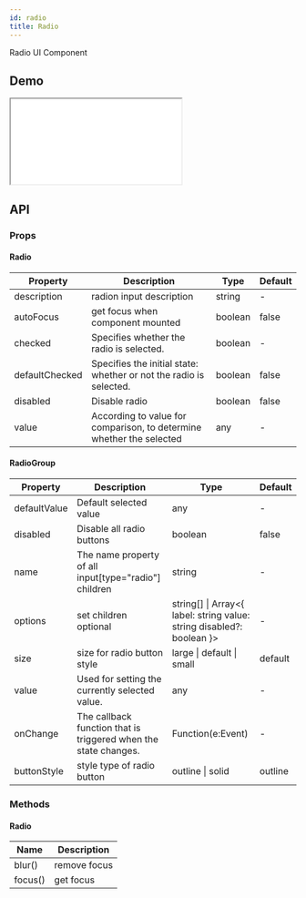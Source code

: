 ```yaml
---
id: radio
title: Radio
---
```


Radio UI Component

## Demo

<iframe src="/storybook-static/iframe.html?id=components-radio--default"></iframe>

## API

### Props

#### Radio

| Property | Description | Type | Default |
| --- | --- | --- | --- |
| description | radion input description | string | -
| autoFocus | get focus when component mounted | boolean | false	
| checked | Specifies whether the radio is selected. | boolean | -	
| defaultChecked | Specifies the initial state: whether or not the radio is selected. | boolean | false	
| disabled | Disable radio | boolean | false
| value | According to value for comparison, to determine whether the selected | any | -

#### RadioGroup

| Property | Description | Type | Default |
| --- | --- | --- | --- |
| defaultValue | Default selected value | any | -
| disabled | Disable all radio buttons | boolean | false
| name | The name property of all input[type="radio"] children | string | -
| options | set children optional | string[] &#124; Array<{ label: string value: string disabled?: boolean }> | -
| size | size for radio button style | large &#124; default &#124; small | default	
| value | Used for setting the currently selected value. | any | -
| onChange | The callback function that is triggered when the state changes. | Function(e:Event) | -
| buttonStyle | style type of radio button | outline &#124; solid | outline

### Methods

#### Radio

| Name    | Description  |
| ------- | ------------ |
| blur()  | remove focus |
| focus() | get focus    |